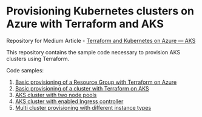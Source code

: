 # Provisioning Kubernetes clusters on Azure with Terraform and AKS

Repository for Medium Article - [Terraform and Kubernetes on Azure — AKS](https://faun.pub/terraform-and-kubernetes-on-azure-aks-ba7ae1799a92)

This repository contains the sample code necessary to provision AKS clusters using Terraform.

Code samples:
1. [Basic provisioning of a Resource Group with Terraform on Azure](01_resource_group/README.md)
2. [Basic provisioning of a cluster with Terraform on AKS](02_aks_cluster/README.md)
3. [AKS cluster with two node pools](03_aks_two_node_pools/README.md)
4. [AKS cluster with enabled Ingress controller](04_aks_ingress/README.md)
5. [Multi cluster provisioning with different instance types](05_aks_multi_cluster/README.md)
